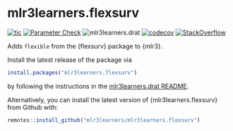 # mlr3learners.flexsurv

<!-- badges: start -->
[![tic](https://github.com/mlr3learners/mlr3learners.flexsurv/workflows/tic/badge.svg?branch=master)](https://github.com/mlr3learners/mlr3learners.flexsurv/actions)
[![Parameter Check](https://github.com/mlr3learners/mlr3learners.flexsurv/workflows/Parameter%20Check/badge.svg?branch=master)](https://github.com/mlr3learners/mlr3learners.flexsurv/actions)
![mlr3learners.drat](https://github.com/mlr3learners/mlr3learners.flexsurv/workflows/mlr3learners.drat/badge.svg?branch=master)
[![codecov](https://codecov.io/gh/mlr3learners/mlr3learners.flexsurv/branch/master/graph/badge.svg)](https://codecov.io/gh/mlr3learners/mlr3learners.flexsurv)
[![StackOverflow](https://img.shields.io/badge/stackoverflow-mlr3-orange.svg)](https://stackoverflow.com/questions/tagged/mlr3)

<!-- badges: end -->

Adds `flexible` from the {flexsurv} package to {mlr3}.

Install the latest release of the package via

```r
install.packages("mlr3learners.flexsurv")
```

by following the instructions in the [mlr3learners.drat README](https://github.com/mlr3learners/mlr3learners.drat).

Alternatively, you can install the latest version of {mlr3learners.flexsurv} from Github with:

```r
remotes::install_github("mlr3learners/mlr3learners.flexsurv")
```
